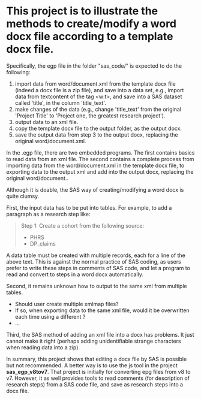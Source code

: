 # This project is to illustrate the methods to create/modify a word docx file according to a template docx file.

Specifically, the egp file in the folder "sas_code/" is expected to do the following:
1. import data from word/document.xml from the template docx file (indeed a docx file is a zip file), and save into a data set, e.g., import data from textcontent of the tag <w:t>, and save into a SAS dataset called 'title', in the column 'title_text'.
2. make changes of the data (e.g., change 'title_text' from the original 'Project Title' to 'Project one, the greatest research project').
3. output data to an xml file.
4. copy the template docx file to the output folder, as the output docx.
5. save the output data from step 3 to the output docx, replacing the original word/document.xml.

In the .egp file, there are two embedded programs. The first contains basics to read data from an xml file. The second contains a complete process from importing data from the word/document.xml in the template docx file, to exporting data to the output xml and add into the output docx, replacing the original word/document..

Although it is doable, the SAS way of creating/modifying a word docx is quite clumsy. 

First, the input data has to be put into tables. For example, to add a paragraph as a research step like:
>Step 1:
>Create a cohort from the following source:
>- PHRS
>- DP_claims

A data table must be created with multiple records, each for a line of the above text. This is against the normal practice of SAS coding, as users prefer to write these steps in comments of SAS code, and let a program to 
read and convert to steps in a word docx automatically.

Second, it remains unknown how to output to the same xml from multiple tables. 
- Should user create multiple xmlmap files? 
- If so, when exporting data to the same xml file, would it be overwritten each time using a different ?
- ...

Third, the SAS method of adding an xml file into a docx has problems. It just cannot make it right (perhaps adding unidentifiable strange characters when reading data into a zip). 

In summary, this project shows that editing a docx file by SAS is possible but not recommended. 
A better way is to use the js tool in the project __sas_egp_v8tov7__. That project is initially for converting epg files from v8 to v7. However, it as well provides tools to read comments (for description of research steps) from a SAS code file, and save as research steps into a docx file.